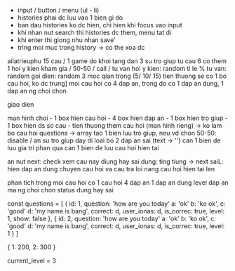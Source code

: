- input / button / menu (ul - li)
- histories phai dc luu vao 1 bien gi do
- ban dau histories ko dc hien, chi hien khi focus vao input
- khi nhan nut search thi histories dc them, menu tat di
- khi enter thi giong nhu nhan save'
- tring moi muc trong history -> co the xoa dc


ailatrieuphu
15 cau / 1 game
do khoi tang dan
3 su tro giup tu cau 6 co them 1
    hoi y kien kham gia / 50-50 / call / tu van
    hoi y kien: random ti le %
    tu van: random
    goi dien: random
3 moc qian trong (5/ 10/ 15)
tien thuong
se co 1 bo cau hoi, ko dc trung]
moi cau hoi co 4 dap an, trong do co 1 dap an dung, 1 dap an ng choi chon

giao dien

man hinh choi
    - 1 box hien cau hoi
    - 4 box hien dap an
    - 1 box hien tro giup
    - 1 box hien ds so cau - tien thuong
them cau hoi (man hinh rieng) -> ko lam
bo cau hoi
questions -> array
tao 1 bien luu tro giup, neu
vd chon 50-50:
    disable / an su tro giup day di
    loai bo 2 dap an sai (text -> '')
can 1 bien de luu gia tri phan qua
can 1 bien de luu cau hoi hien tai

an nut next:
    check xem cau nay diung hay sai
        dung: ting tiung -> next
        saiL: hien dap an dung
    chuyen cau hoi va cau tra loi
    nang cau hoi hien tai len

phan tich trong moi cau hoi
    co 1 cau hoi
    4 dap an
    1 dap an dung
    level
    dap an ma ng choi chon
    status dung hay sai

const questions = [
    {
        id: 1,
        question: 'how are you today'
        a: 'ok'
        b: 'ko ok',
        c: 'good'
        d: 'my name is bang',
        correct: d,
        user_ionas: d,
        is_correc: true,
        level: 1,
        show: false
    },
    {
        id: 2,
        question: 'how are you today'
        a: 'ok'
        b: 'ko ok',
        c: 'good'
        d: 'my name is bang',
        correct: d,
        user_ionas: d,
        is_correc: true,
        level: 1
    }
]

{
    1: 200,
    2: 300
}

current_level = 3


























